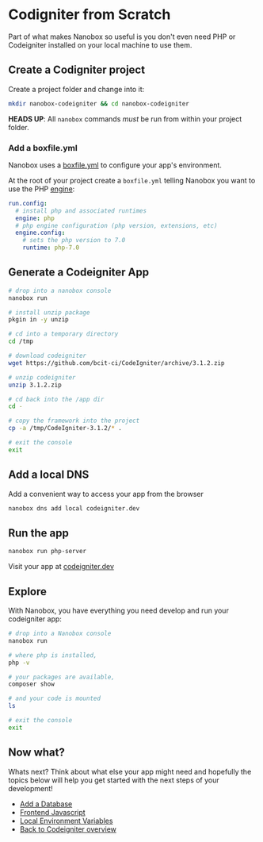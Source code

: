 # Codigniter from Scratch
Part of what makes Nanobox so useful is you don't even need PHP or Codeigniter installed on your local machine to use them.

## Create a Codigniter project
Create a project folder and change into it:

```bash
mkdir nanobox-codeigniter && cd nanobox-codeigniter
```

**HEADS UP**: All `nanobox` commands *must* be run from within your project folder.

### Add a boxfile.yml
Nanobox uses a <a href="https://docs.nanobox.io/boxfile/" target="\_blank">boxfile.yml</a> to configure your app's environment.

At the root of your project create a `boxfile.yml` telling Nanobox you want to use the PHP <a href="https://docs.nanobox.io/engines/" target="\_blank">engine</a>:

```yaml
run.config:
  # install php and associated runtimes
  engine: php
  # php engine configuration (php version, extensions, etc)
  engine.config:
    # sets the php version to 7.0
    runtime: php-7.0
```

## Generate a Codeigniter App

```bash
# drop into a nanobox console
nanobox run

# install unzip package
pkgin in -y unzip

# cd into a temporary directory
cd /tmp

# download codeigniter
wget https://github.com/bcit-ci/CodeIgniter/archive/3.1.2.zip

# unzip codeigniter
unzip 3.1.2.zip

# cd back into the /app dir
cd -

# copy the framework into the project
cp -a /tmp/CodeIgniter-3.1.2/* .

# exit the console
exit
```

## Add a local DNS
Add a convenient way to access your app from the browser

```bash
nanobox dns add local codeigniter.dev
```

## Run the app

```bash
nanobox run php-server
```

Visit your app at <a href="http://codeigniter.dev" target="\_blank">codeigniter.dev</a>

## Explore
With Nanobox, you have everything you need develop and run your codeigniter app:

```bash
# drop into a Nanobox console
nanobox run

# where php is installed,
php -v

# your packages are available,
composer show

# and your code is mounted
ls

# exit the console
exit
```

## Now what?
Whats next? Think about what else your app might need and hopefully the topics below will help you get started with the next steps of your development!

* [Add a Database](/php/codeigniter/add-a-database)
* [Frontend Javascript](/php/codeigniter/frontend-javascript)
* [Local Environment Variables](/php/codeigniter/local-evars)
* [Back to Codeigniter overview](/php/codeigniter)
